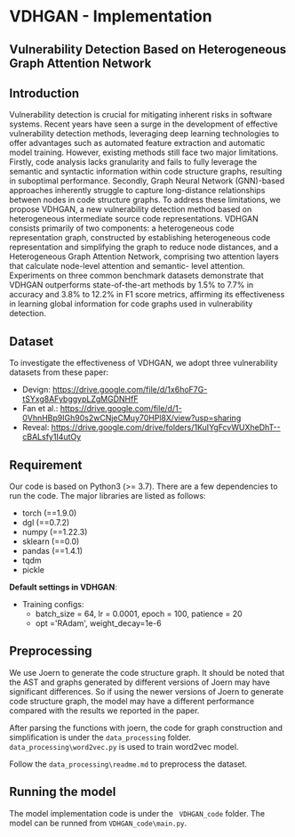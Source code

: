 # VDHGAN - Implementation
## Vulnerability Detection Based on Heterogeneous Graph Attention Network

## Introduction
Vulnerability detection is crucial for mitigating inherent risks in software systems. Recent years have
seen a surge in the development of effective vulnerability detection methods, leveraging deep learning
technologies to offer advantages such as automated feature extraction and automatic model training.
However, existing methods still face two major limitations. Firstly, code analysis lacks granularity
and fails to fully leverage the semantic and syntactic information within code structure graphs,
resulting in suboptimal performance. Secondly, Graph Neural Network (GNN)-based approaches
inherently struggle to capture long-distance relationships between nodes in code structure graphs.
To address these limitations, we propose VDHGAN, a new vulnerability detection method based
on heterogeneous intermediate source code representations. VDHGAN consists primarily of two
components: a heterogeneous code representation graph, constructed by establishing heterogeneous
code representation and simplifying the graph to reduce node distances, and a Heterogeneous Graph
Attention Network, comprising two attention layers that calculate node-level attention and semantic-
level attention. Experiments on three common benchmark datasets demonstrate that VDHGAN
outperforms state-of-the-art methods by 1.5% to 7.7% in accuracy and 3.8% to 12.2% in F1 score
metrics, affirming its effectiveness in learning global information for code graphs used in vulnerability
detection.

## Dataset
To investigate the effectiveness of VDHGAN, we adopt three vulnerability datasets from these paper: 
* Devign: <https://drive.google.com/file/d/1x6hoF7G-tSYxg8AFybggypLZgMGDNHfF>
* Fan et al.: <https://drive.google.com/file/d/1-0VhnHBp9IGh90s2wCNjeCMuy70HPl8X/view?usp=sharing>
* Reveal: <https://drive.google.com/drive/folders/1KuIYgFcvWUXheDhT--cBALsfy1I4utOy>


## Requirement
Our code is based on Python3 (>= 3.7). There are a few dependencies to run the code. The major libraries are listed as follows:
* torch  (==1.9.0)
* dgl  (==0.7.2)
* numpy  (==1.22.3)
* sklearn  (==0.0)
* pandas  (==1.4.1)
* tqdm
* pickle

**Default settings in VDHGAN**:
* Training configs: 
    * batch_size = 64, lr = 0.0001, epoch = 100, patience = 20
    * opt ='RAdam', weight_decay=1e-6

## Preprocessing
We use Joern to generate the code structure graph. It should be noted that the AST and graphs generated by different versions of Joern may have significant differences. So if using the newer versions of Joern to generate code structure graph, the model may have a different performance compared with the results we reported in the paper.

After parsing the functions with joern, the code for graph construction and simplification is under the ```data_processing``` folder. ```data_processing\word2vec.py``` is used to train word2vec model.

Follow the ```data_processing\readme.md``` to preprocess the dataset.
## Running the model
The model implementation code is under the ``` VDHGAN_code``` folder. The model can be runned from ```VDHGAN_code\main.py```.


